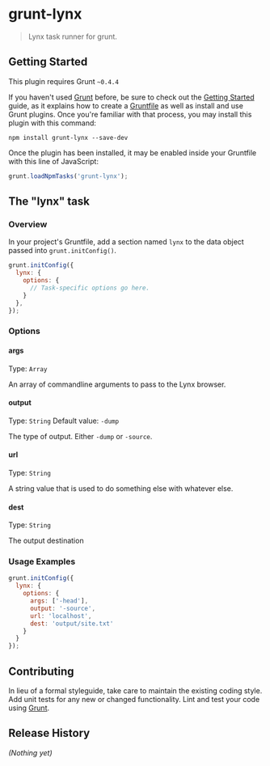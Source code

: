 # grunt-lynx

> Lynx task runner for grunt.

## Getting Started
This plugin requires Grunt `~0.4.4`

If you haven't used [Grunt](http://gruntjs.com/) before, be sure to check out the [Getting Started](http://gruntjs.com/getting-started) guide, as it explains how to create a [Gruntfile](http://gruntjs.com/sample-gruntfile) as well as install and use Grunt plugins. Once you're familiar with that process, you may install this plugin with this command:

```shell
npm install grunt-lynx --save-dev
```

Once the plugin has been installed, it may be enabled inside your Gruntfile with this line of JavaScript:

```js
grunt.loadNpmTasks('grunt-lynx');
```

## The "lynx" task

### Overview
In your project's Gruntfile, add a section named `lynx` to the data object passed into `grunt.initConfig()`.

```js
grunt.initConfig({
  lynx: {
    options: {
      // Task-specific options go here.
    }
  },
});
```

### Options

#### args
Type: `Array`

An array of commandline arguments to pass to the Lynx browser.

#### output
Type: `String`
Default value: `-dump`

The type of output. Either `-dump` or `-source`.

#### url
Type: `String`

A string value that is used to do something else with whatever else.

#### dest
Type: `String`

The output destination

### Usage Examples

```js
grunt.initConfig({
  lynx: {
    options: {
      args: ['-head'],
      output: '-source',
      url: 'localhost',
      dest: 'output/site.txt'
    }
  }
});
```

## Contributing
In lieu of a formal styleguide, take care to maintain the existing coding style. Add unit tests for any new or changed functionality. Lint and test your code using [Grunt](http://gruntjs.com/).

## Release History
_(Nothing yet)_
